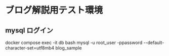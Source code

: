 # ブログ解説用テスト環境

## mysql ログイン

docker compose exec -it db bash
mysql -u root_user -ppassword --default-character-set=utf8mb4 blog_sample
